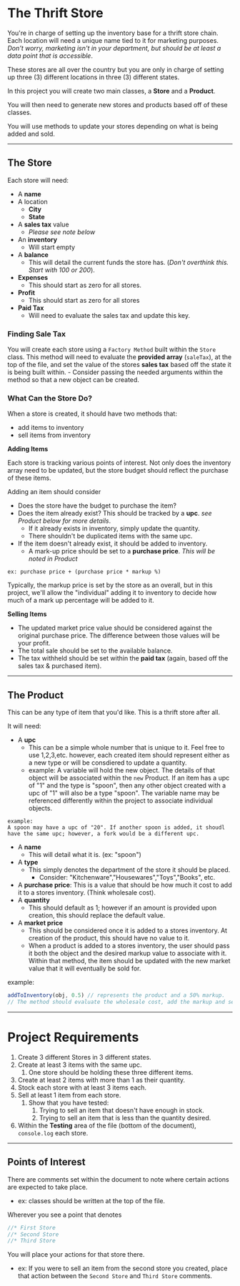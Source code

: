 # The Thrift Store
You're in charge of setting up the inventory base for a thrift store chain. Each location will need a unique name tied to it for marketing purposes. *Don't worry, marketing isn't in your department, but should be at least a data point that is accessible*. 

These stores are all over the country but you are only in charge of setting up three (3) different locations in three (3) different states.

In this project you will create two main classes, a **Store** and a **Product**.

You will then need to generate new stores and products based off of these classes.

You will use methods to update your stores depending on what is being added and sold.

--- 

## The Store
Each store will need:  
- A **name**
- A location
  - **City**
  - **State**
- A **sales tax** value
  - *Please see note below*
- An **inventory**
  - Will start empty
- A **balance**
  - This will detail the current funds the store has. (*Don't overthink this. Start with 100 or 200*).
- **Expenses**
  - This should start as zero for all stores.
- **Profit**
  - This should start as zero for all stores
- **Paid Tax**
  - Will need to evaluate the sales tax and update this key.

### Finding Sale Tax
You will create each store using a `Factory Method` built within the `Store` class. This method will need to evaluate the **provided array** (`saleTax`), at the top of the file, and set the value of the stores **sales tax** based off the state it is being built within.
    - Consider passing the needed arguments within the method so that a new object can be created.

### What Can the Store Do?
When a store is created, it should have two methods that:
- add items to inventory
- sell items from inventory

**Adding Items**

Each store is tracking various points of interest. Not only does the inventory array need to be updated, but the store budget should reflect the purchase of these items.

Adding an item should consider
- Does the store have the budget to purchase the item?
- Does the item already exist? This should be tracked by a **upc**. *see Product below for more details*.
  - If it already exists in inventory, simply update the quantity.
  - There shouldn't be duplicated items with the same upc.
- If the item doesn't already exist, it should be added to inventory.
  - A mark-up price should be set to a **purchase price**. *This will be noted in Product*
```
ex: purchase price + (purchase price * markup %)
```
Typically, the markup price is set by the store as an overall, but in this project, we'll allow the "individual" adding it to inventory to decide how much of a mark up percentage will be added to it.

**Selling Items**

- The updated market price value should be considered against the original purchase price. The difference between those values will be your profit. 
- The total sale should be set to the available balance.
- The tax withheld should be set within the **paid tax** (again, based off the sales tax & purchased item).

---
## The Product
This can be any type of item that you'd like. This is a thrift store after all.

It will need:
- A **upc**
  - This can be a simple whole number that is unique to it. Feel free to use 1,2,3,etc. however, each created item should represent either as a new type or will be consdiered to update a quantity.
  - example: A variable will hold the new object. The details of that object will be associated within the `new` Product. If an item has a upc of "1" and the type is "spoon", then any other object created with a upc of "1" will also be a type "spoon". The variable name may be referenced differently within the project to associate individual objects.

```
example: 
A spoon may have a upc of "20". If another spoon is added, it shoudl have the same upc; however, a fork would be a different upc.
```
- A **name**
  - This will detail what it is. (ex: "spoon")
- A **type**
  - This simply denotes the department of the store it should be placed.
    - Consider: "Kitchenware","Housewares","Toys","Books", etc.
- A **purchase price**: This is a value that should be how much it cost to add it to a stores inventory. (Think wholesale cost).
- A **quantity**
  - This should default as 1; however if an amount is provided upon creation, this should replace the default value.
- A **market price**
  - This should be considered once it is added to a stores inventory. At creation of the product, this should have no value to it.
  - When a product is added to a stores inventory, the user should pass it both the object and the desired markup value to associate with it. Within that method, the item should be updated with the new market value that it will eventually be sold for.

example:
```js
addToInventory(obj, 0.5) // represents the product and a 50% markup.
// The method should evaluate the wholesale cost, add the markup and set the new market price so that when it is sold, a profit can be made.
```

---
# Project Requirements
1. Create 3 different Stores in 3 different states.
2. Create at least 3 items with the same upc.
   1. One store should be holding these three different items.
3. Create at least 2 items with more than 1 as their quantity.
4. Stock each store with at least 3 items each.
5. Sell at least 1 item from each store.
   1. Show that you have tested:
      1. Trying to sell an item that doesn't have enough in stock.
      2. Trying to sell an item that is less than the quantity desired.
6. Within the **Testing** area of the file (bottom of the document), `console.log` each store.

---
## Points of Interest
There are comments set within the document to note where certain actions are expected to take place.
   - ex: classes should be written at the top of the file.

Wherever you see a point that denotes 
```js 
//* First Store
//* Second Store
//* Third Store
```
You will place your actions for that store there.
   - ex: If you were to sell an item from the second store you created, place that action between the `Second Store` and `Third Store` comments.
